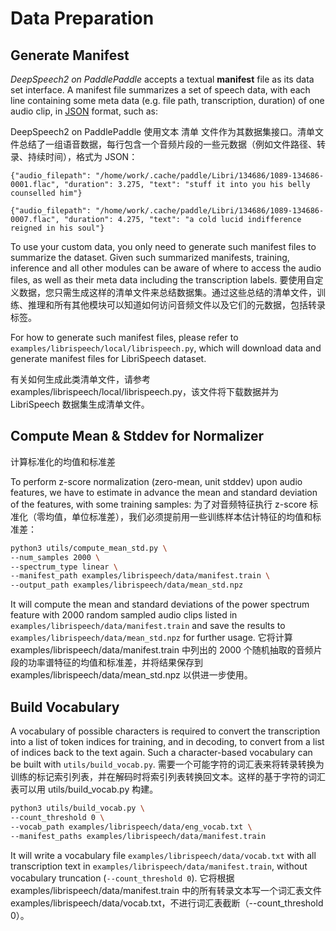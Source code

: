 # Data Preparation

## Generate Manifest

*DeepSpeech2 on PaddlePaddle* accepts a textual **manifest** file as its data set interface. A manifest file summarizes a set of speech data, with each line containing some meta data (e.g. file path, transcription, duration) of one audio clip, in [JSON](http://www.json.org/) format, such as:

DeepSpeech2 on PaddlePaddle 使用文本 清单 文件作为其数据集接口。清单文件总结了一组语音数据，每行包含一个音频片段的一些元数据（例如文件路径、转录、持续时间），格式为 JSON：

```
{"audio_filepath": "/home/work/.cache/paddle/Libri/134686/1089-134686-0001.flac", "duration": 3.275, "text": "stuff it into you his belly counselled him"}

{"audio_filepath": "/home/work/.cache/paddle/Libri/134686/1089-134686-0007.flac", "duration": 4.275, "text": "a cold lucid indifference reigned in his soul"}
```

To use your custom data, you only need to generate such manifest files to summarize the dataset. Given such summarized manifests, training, inference and all other modules can be aware of where to access the audio files, as well as their meta data including the transcription labels.
要使用自定义数据，您只需生成这样的清单文件来总结数据集。通过这些总结的清单文件，训练、推理和所有其他模块可以知道如何访问音频文件以及它们的元数据，包括转录标签。

For how to generate such manifest files, please refer to `examples/librispeech/local/librispeech.py`, which will download data and generate manifest files for LibriSpeech dataset.

有关如何生成此类清单文件，请参考 examples/librispeech/local/librispeech.py，该文件将下载数据并为 LibriSpeech 数据集生成清单文件。

## Compute Mean & Stddev for Normalizer
计算标准化的均值和标准差


To perform z-score normalization (zero-mean, unit stddev) upon audio features, we have to estimate in advance the mean and standard deviation of the features, with some training samples:
为了对音频特征执行 z-score 标准化（零均值，单位标准差），我们必须提前用一些训练样本估计特征的均值和标准差：

```bash
python3 utils/compute_mean_std.py \
--num_samples 2000 \
--spectrum_type linear \
--manifest_path examples/librispeech/data/manifest.train \
--output_path examples/librispeech/data/mean_std.npz
```

It will compute the mean and standard deviations of the power spectrum feature with 2000 random sampled audio clips listed in `examples/librispeech/data/manifest.train` and save the results to `examples/librispeech/data/mean_std.npz` for further usage.
它将计算 examples/librispeech/data/manifest.train 中列出的 2000 个随机抽取的音频片段的功率谱特征的均值和标准差，并将结果保存到 examples/librispeech/data/mean_std.npz 以供进一步使用。


## Build Vocabulary

A vocabulary of possible characters is required to convert the transcription into a list of token indices for training, and in decoding, to convert from a list of indices back to the text again. Such a character-based vocabulary can be built with `utils/build_vocab.py`.
需要一个可能字符的词汇表来将转录转换为训练的标记索引列表，并在解码时将索引列表转换回文本。这样的基于字符的词汇表可以用 utils/build_vocab.py 构建。
```bash
python3 utils/build_vocab.py \
--count_threshold 0 \
--vocab_path examples/librispeech/data/eng_vocab.txt \
--manifest_paths examples/librispeech/data/manifest.train
```

It will write a vocabulary file `examples/librispeech/data/vocab.txt` with all transcription text in `examples/librispeech/data/manifest.train`, without vocabulary truncation (`--count_threshold 0`).
它将根据 examples/librispeech/data/manifest.train 中的所有转录文本写一个词汇表文件 examples/librispeech/data/vocab.txt，不进行词汇表截断（--count_threshold 0）。
